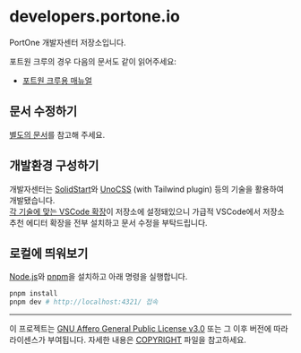 # developers.portone.io

PortOne 개발자센터 저장소입니다.

포트원 크루의 경우 다음의 문서도 같이 읽어주세요:

- [포트원 크루용 매뉴얼](./PORTONE_CREW.md)

## 문서 수정하기

[별도의 문서](./DOCS_GUIDE.md)를 참고해 주세요.

## 개발환경 구성하기

개발자센터는 [SolidStart][]와 [UnoCSS][] (with Tailwind plugin) 등의 기술을 활용하여 개발됐습니다.\
[각 기술에 맞는 VSCode 확장](./.vscode/extensions.json)이 저장소에 설정돼있으니 가급적 VSCode에서 저장소 추천 에디터 확장을 전부 설치하고 문서 수정을 부탁드립니다.

[SolidStart]: https://docs.solidjs.com/solid-start
[UnoCSS]: https://unocss.dev/

## 로컬에 띄워보기

[Node.js][]와 [pnpm][]을 설치하고 아래 명령을 실행합니다.

[Node.js]: https://nodejs.org/en
[pnpm]: https://pnpm.io/

```sh
pnpm install
pnpm dev # http://localhost:4321/ 접속
```

--------

이 프로젝트는 [GNU Affero General Public License v3.0] 또는 그 이후 버전에 따라 라이센스가 부여됩니다. 자세한 내용은 [COPYRIGHT] 파일을 참고하세요.

[GNU Affero General Public License v3.0]: LICENSE
[COPYRIGHT]: COPYRIGHT
